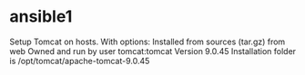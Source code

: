 # ansible1
Setup Tomcat on hosts. With options:
Installed from sources (tar.gz) from web
Owned and run by user tomcat:tomcat
Version 9.0.45
Installation folder is /opt/tomcat/apache-tomcat-9.0.45
